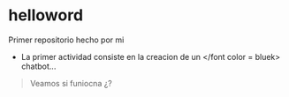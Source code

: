 # helloword
Primer repositorio hecho por mi 
- La primer actividad consiste en la creacion de un 
</font color = bluek> chatbot... <font/>
> Veamos si funiocna ¿?
